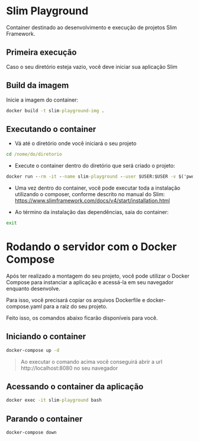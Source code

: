 # Slim Playground

Container destinado ao desenvolvimento e execução de projetos Slim Framework.

## Primeira execução

Caso o seu diretório esteja vazio, você deve iniciar sua aplicação Slim

## Build da imagem

Inicie a imagem do container:

```bat
docker build -t slim-playground-img .
```

## Executando o container

- Vá até o diretório onde você iniciará o seu projeto

```bat
cd /nome/do/diretorio
```

- Execute o container dentro do diretório que será criado o projeto:
  
```bat
docker run --rm -it --name slim-playground --user $USER:$USER -v $('pwd'):/app -p 8080:80 slim-playground-img bash
```

- Uma vez dentro do container, você pode executar toda a instalação utilizando o composer, conforme descrito no manual do Slim: https://www.slimframework.com/docs/v4/start/installation.html

- Ao término da instalação das dependências, saia do container:

```bat
exit
```

# Rodando o servidor com o Docker Compose

Após ter realizado a montagem do seu projeto, você pode utilizar o Docker Compose para instanciar a aplicação e acessá-la em seu navegador enquanto desenvolve. 

Para isso, você precisará copiar os arquivos Dockerfile e docker-compose.yaml para a raiz do seu projeto.

Feito isso, os comandos abaixo ficarão disponíveis para você.

## Iniciando o container

```bat
docker-compose up -d
```

> Ao executar o comando acima você conseguirá abrir a url http://localhost:8080 no seu navegador

## Acessando o container da aplicação

```bat
docker exec -it slim-playground bash
```

## Parando o container

```bat
docker-compose down
```